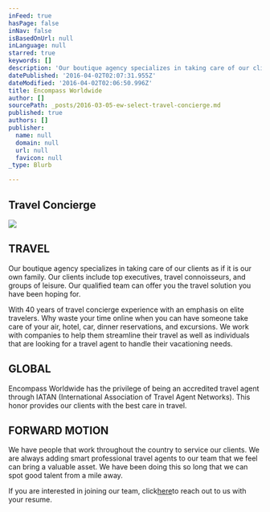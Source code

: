 ```yaml
---
inFeed: true
hasPage: false
inNav: false
isBasedOnUrl: null
inLanguage: null
starred: true
keywords: []
description: 'Our boutique agency specializes in taking care of our clients as if it is our own family. Our clients include top executives, travel connoisseurs, and groups of leisure. Our qualified team can offer you the travel solution you have been hoping for.'
datePublished: '2016-04-02T02:07:31.955Z'
dateModified: '2016-04-02T02:06:50.996Z'
title: Encompass Worldwide
author: []
sourcePath: _posts/2016-03-05-ew-select-travel-concierge.md
published: true
authors: []
publisher:
  name: null
  domain: null
  url: null
  favicon: null
_type: Blurb

---
```

## Travel Concierge
![](https://the-grid-user-content.s3-us-west-2.amazonaws.com/83a74cb7-bf67-45b9-aaf7-397a7c535506.jpg)

## TRAVEL

Our boutique agency specializes in taking care of our clients as if it is our own family. Our clients include top executives, travel connoisseurs, and groups of leisure. Our qualified team can offer you the travel solution you have been hoping for.

With 40 years of travel concierge experience with an emphasis on elite travelers. Why waste your time online when you can have someone take care of your air, hotel, car, dinner reservations, and excursions. We work with companies to help them streamline their travel as well as individuals that are looking for a travel agent to handle their vacationing needs.

## GLOBAL

Encompass Worldwide has the privilege of being an accredited travel agent through IATAN (International Association of Travel Agent Networks). This honor provides our clients with the best care in travel.

## FORWARD MOTION

We have people that work throughout the country to service our clients. We are always adding smart professional travel agents to our team that we feel can bring a valuable asset. We have been doing this so long that we can spot good talent from a mile away.

If you are interested in joining our team, click[here][0]to reach out to us with your resume.

[0]: http://travel@encompass-worldwide.com/